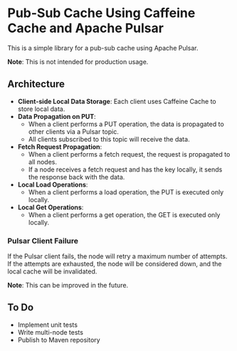 # Pub-Sub Cache Using Caffeine Cache and Apache Pulsar

This is a simple library for a pub-sub cache using Apache Pulsar.

**Note**: This is not intended for production usage.

## Architecture

- **Client-side Local Data Storage**: Each client uses Caffeine Cache to store local data.
- **Data Propagation on PUT**:
  - When a client performs a PUT operation, the data is propagated to other clients via a Pulsar topic.
  - All clients subscribed to this topic will receive the data.
- **Fetch Request Propagation**:
  - When a client performs a fetch request, the request is propagated to all nodes.
  - If a node receives a fetch request and has the key locally, it sends the response back with the data.
- **Local Load Operations**:
  - When a client performs a load operation, the PUT is executed only locally.
- **Local Get Operations**:
  - When a client performs a get operation, the GET is executed only locally.

### Pulsar Client Failure

If the Pulsar client fails, the node will retry a maximum number of attempts. If the attempts are exhausted, the node will be considered down, and the local cache will be invalidated.

**Note**: This can be improved in the future.

## To Do
- Implement unit tests
- Write multi-node tests
- Publish to Maven repository
